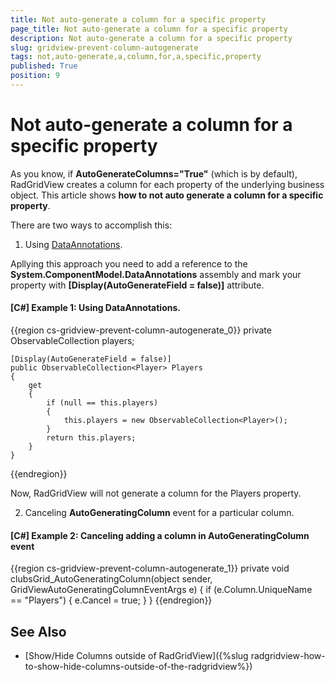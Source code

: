 ```yaml
---
title: Not auto-generate a column for a specific property
page_title: Not auto-generate a column for a specific property
description: Not auto-generate a column for a specific property
slug: gridview-prevent-column-autogenerate
tags: not,auto-generate,a,column,for,a,specific,property
published: True
position: 9
---
```


# Not auto-generate a column for a specific property

As you know, if __AutoGenerateColumns="True"__ (which is by default), RadGridView creates a column for each property of the underlying business object. This article shows __how to not auto generate a column for a specific property__.

There are two ways to accomplish this:

1. Using [DataAnnotations](http://msdn.microsoft.com/en-us/library/system.componentmodel.dataannotations.aspx?appId=Dev10IDEF1&l=EN-US&k=k(SYSTEM.COMPONENTMODEL.DATAANNOTATIONS.DISPLAYATTRIBUTE.AUTOGENERATEFIELD);k(AUTOGENERATEFIELD);k(TargetFrameworkMoniker-)).

Apllying this approach you need to add a reference to the __System.ComponentModel.DataAnnotations__ assembly and mark your property with __[Display(AutoGenerateField = false)]__ attribute.

#### __[C#] Example 1: Using DataAnnotations.__

{{region cs-gridview-prevent-column-autogenerate_0}}
	private ObservableCollection<Player> players;
	
	[Display(AutoGenerateField = false)]
	public ObservableCollection<Player> Players
	{
	    get
	    {
	        if (null == this.players)
	        {
	            this.players = new ObservableCollection<Player>();
	        }
	        return this.players;
	    }
	}
{{endregion}}

Now, RadGridView will not generate a column for the Players property. 

2. Canceling __AutoGeneratingColumn__ event for a particular column.

#### __[C#] Example 2: Canceling adding a column in AutoGeneratingColumn event__

{{region cs-gridview-prevent-column-autogenerate_1}}
	private void clubsGrid_AutoGeneratingColumn(object sender, GridViewAutoGeneratingColumnEventArgs e)
	{
	    if (e.Column.UniqueName == "Players")
	    {
	        e.Cancel = true;
	    }
	}
{{endregion}}

## See Also

 * [Show/Hide Columns outside of RadGridView]({%slug radgridview-how-to-show-hide-columns-outside-of-the-radgridview%})






